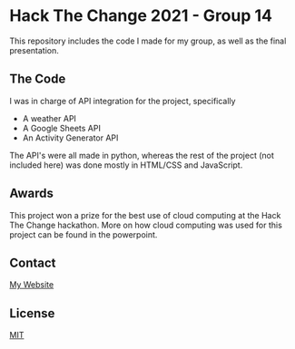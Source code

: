 # Hack The Change 2021 - Group 14

This repository includes the code I made for my group, as well as the final presentation.

## The Code

I was in charge of API integration for the project, specifically
* A weather API
* A Google Sheets API
* An Activity Generator API

The API's were all made in python, whereas the rest of the project (not included here) was done mostly in HTML/CSS and JavaScript.

## Awards
This project won a prize for the best use of cloud computing at the Hack The Change hackathon. More on how cloud computing was used for this project can be found in the powerpoint.

## Contact
[My Website](https://thesixtium.github.io/)

## License
[MIT](https://choosealicense.com/licenses/mit/)
